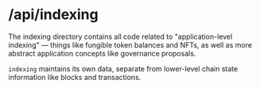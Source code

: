 # /api/indexing

The indexing directory contains all code related to "application-level indexing"
— things like fungible token balances and NFTs, as well as more abstract
application concepts like governance proposals.

`indexing` maintains its own data, separate from lower-level chain state
information like blocks and transactions.
